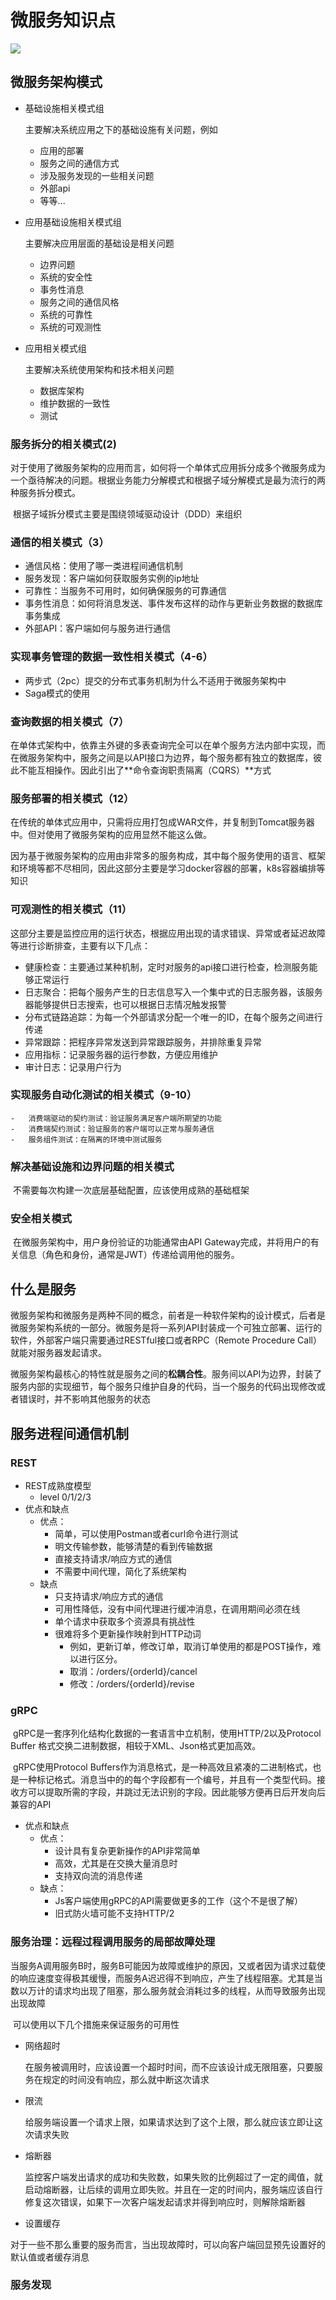 # 微服务知识点



<img src="D:\GoModules\go-microservice\index.jpg"/>

## 微服务架构模式

- 基础设施相关模式组

  主要解决系统应用之下的基础设施有关问题，例如

  - 应用的部署
  - 服务之间的通信方式
  - 涉及服务发现的一些相关问题
  - 外部api
  - 等等...

- 应用基础设施相关模式组

  主要解决应用层面的基础设是相关问题

  - 边界问题
  - 系统的安全性
  - 事务性消息
  - 服务之间的通信风格
  - 系统的可靠性
  - 系统的可观测性

- 应用相关模式组

  主要解决系统使用架构和技术相关问题

  - 数据库架构
  - 维护数据的一致性
  - 测试



### 服务拆分的相关模式(2)

​	对于使用了微服务架构的应用而言，如何将一个单体式应用拆分成多个微服务成为一个亟待解决的问题。根据业务能力分解模式和根据子域分解模式是最为流行的两种服务拆分模式。

​	根据子域拆分模式主要是围绕领域驱动设计（DDD）来组织

### 通信的相关模式（3）

 -	通信风格：使用了哪一类进程间通信机制
 -	服务发现：客户端如何获取服务实例的ip地址
 -	可靠性：当服务不可用时，如何确保服务的可靠通信
 -	事务性消息：如何将消息发送、事件发布这样的动作与更新业务数据的数据库事务集成
-	外部API：客户端如何与服务进行通信

### 实现事务管理的数据一致性相关模式（4-6）

- 两步式（2pc）提交的分布式事务机制为什么不适用于微服务架构中
- Saga模式的使用

### 查询数据的相关模式（7）

​	在单体式架构中，依靠主外键的多表查询完全可以在单个服务方法内部中实现，而在微服务架构中，服务之间是以API接口为边界，每个服务都有独立的数据库，彼此不能互相操作。因此引出了**命令查询职责隔离（CQRS）**方式

### 服务部署的相关模式（12）

​	在传统的单体式应用中，只需将应用打包成WAR文件，并复制到Tomcat服务器中。但对使用了微服务架构的应用显然不能这么做。

​	因为基于微服务架构的应用由非常多的服务构成，其中每个服务使用的语言、框架和环境等都不尽相同，因此这部分主要是学习docker容器的部署，k8s容器编排等知识

### 可观测性的相关模式（11）

​	这部分主要是监控应用的运行状态，根据应用出现的请求错误、异常或者延迟故障等进行诊断排查，主要有以下几点：

 -	健康检查：主要通过某种机制，定时对服务的api接口进行检查，检测服务能够正常运行
 -	日志聚合：把每个服务产生的日志信息写入一个集中式的日志服务器，该服务器能够提供日志搜索，也可以根据日志情况触发报警
 -	分布式链路追踪：为每一个外部请求分配一个唯一的ID，在每个服务之间进行传递
 -	异常跟踪：把程序异常发送到异常跟踪服务，并排除重复异常
 -	应用指标：记录服务器的运行参数，方便应用维护
 -	审计日志：记录用户行为

### 实现服务自动化测试的相关模式（9-10）

	-	消费端驱动的契约测试：验证服务满足客户端所期望的功能
	-	消费端契约测试：验证服务的客户端可以正常与服务通信
	-	服务组件测试：在隔离的环境中测试服务

### 解决基础设施和边界问题的相关模式

​	不需要每次构建一次底层基础配置，应该使用成熟的基础框架

### 安全相关模式

​	在微服务架构中，用户身份验证的功能通常由API Gateway完成，并将用户的有关信息（角色和身份，通常是JWT）传递给调用他的服务。



## 什么是服务

​	微服务架构和微服务是两种不同的概念，前者是一种软件架构的设计模式，后者是微服务架构系统的一部分。微服务是将一系列API封装成一个可独立部署、运行的软件，外部客户端只需要通过RESTful接口或者RPC（Remote Procedure Call）就能对服务器发起请求。

​	微服务架构最核心的特性就是服务之间的**松耦合性**。服务间以API为边界，封装了服务内部的实现细节，每个服务只维护自身的代码，当一个服务的代码出现修改或者错误时，并不影响其他服务的状态



## 服务进程间通信机制

### REST

- REST成熟度模型
  - level 0/1/2/3
- 优点和缺点
  - 优点：
    - 简单，可以使用Postman或者curl命令进行测试
    - 明文传输参数，能够清楚的看到传输数据
    - 直接支持请求/响应方式的通信
    - 不需要中间代理，简化了系统架构
  - 缺点
    - 只支持请求/响应方式的通信
    - 可用性降低，没有中间代理进行缓冲消息，在调用期间必须在线
    - 单个请求中获取多个资源具有挑战性
    - 很难将多个更新操作映射到HTTP动词
      - 例如，更新订单，修改订单，取消订单使用的都是POST操作，难以进行区分。
      - 取消：/orders/{orderId}/cancel 
      - 修改：/orders/{orderId}/revise

### gRPC

​	gRPC是一套序列化结构化数据的一套语言中立机制，使用HTTP/2以及Protocol Buffer 格式交换二进制数据，相较于XML、Json格式更加高效。

​	gRPC使用Protocol Buffers作为消息格式，是一种高效且紧凑的二进制格式，也是一种标记格式。消息当中的的每个字段都有一个编号，并且有一个类型代码。接收方可以提取所需的字段，并跳过无法识别的字段。因此能够方便再日后开发向后兼容的API

- 优点和缺点
  - 优点：
    - 设计具有复杂更新操作的API非常简单
    - 高效，尤其是在交换大量消息时
    - 支持双向流的消息传递
  - 缺点：
    - Js客户端使用gRPC的API需要做更多的工作（这个不是很了解）
    - 旧式防火墙可能不支持HTTP/2

### 服务治理：远程过程调用服务的局部故障处理

​	当服务A调用服务B时，服务B可能因为故障或维护的原因，又或者因为请求过载使的响应速度变得极其缓慢，而服务A迟迟得不到响应，产生了线程阻塞。尤其是当数以万计的请求均出现了阻塞，那么服务就会消耗过多的线程，从而导致服务出现出现故障

​	可以使用以下几个措施来保证服务的可用性

 - 网络超时

   ​	在服务被调用时，应该设置一个超时时间，而不应该设计成无限阻塞，只要服务在规定的时间没有响应，那么就中断这次请求

 - 限流

   ​	给服务端设置一个请求上限，如果请求达到了这个上限，那么就应该立即让这次请求失败

 - 熔断器

   ​	监控客户端发出请求的成功和失败数，如果失败的比例超过了一定的阈值，就启动熔断器，让后续的调用立即失败。并且在一定的时间内，服务端应该自行修复这次错误，如果下一次客户端发起请求并得到响应时，则解除熔断器

-	设置缓存

  ​	对于一些不那么重要的服务而言，当出现故障时，可以向客户端回显预先设置好的默认值或者缓存消息

### 服务发现

